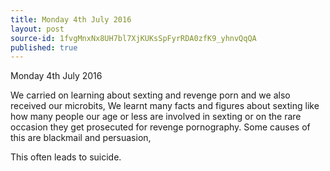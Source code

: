 ```yaml
---
title: Monday 4th July 2016
layout: post
source-id: 1fvgMnxNx8UH7bl7XjKUKsSpFyrRDA0zfK9_yhnvQqQA
published: true
---
```

Monday 4th July 2016

We carried on learning about sexting and revenge porn and we also received our microbits, We learnt many facts and figures about sexting like how many people our age or less are involved in sexting or on the rare occasion they get prosecuted for revenge pornography. Some causes of this are blackmail and persuasion,

This often leads to suicide.


